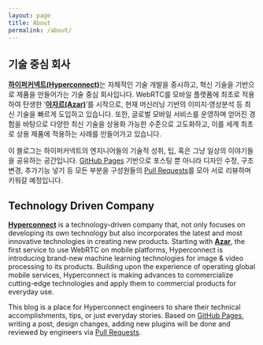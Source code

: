 ```yaml
---
layout: page
title: About
permalink: /about/
---
```


## 기술 중심 회사 

[**하이퍼커넥트(Hyperconnect)**](https://hyperconnect.com)는 자체적인 기술 개발을 중시하고, 혁신 기술을 기반으로 제품을 만들어가는 기술 중심 회사입니다. WebRTC를 모바일 플랫폼에 최초로 적용하여 탄생한 ‘[**아자르(Azar)**](https://azarlive.com/)’를 시작으로, 현재 머신러닝 기반의 이미지·영상분석 등 최신 기술을 빠르게 도입하고 있습니다. 또한, 글로벌 모바일 서비스를 운영하며 얻어진 경험을 바탕으로 다양한 최신 기술을 상용화 가능한 수준으로 고도화하고, 이를 세계 최초로 상용 제품에 적용하는 사례를 만들어가고 있습니다.

이 블로그는 하이퍼커넥트의 엔지니어들의 기술적 성취, 팁, 혹은 그냥 일상의 이야기들을 공유하는 공간입니다. [GitHub Pages](https://pages.github.com) 기반으로 포스팅 뿐 아니라 디자인 수정, 구조 변경, 추가기능 넣기 등 모든 부분을 구성원들의 [Pull Requests](https://help.github.com/articles/about-pull-requests/)를 모아 서로 리뷰하며 키워갈 예정입니다.

## Technology Driven Company

[**Hyperconnect**](https://hyperconnect.com) is a technology-driven company that, not only focuses on developing its own technology but also incorporates the latest and most innovative technologies in creating new products. Starting with [**Azar**](https://azarlive.com/), the first service to use WebRTC on mobile platforms, Hyperconnect is introducing brand-new machine learning technologies for image & video processing to its products. Building upon the experience of operating global mobile services, Hyperconnect is making advances to commercialize cutting-edge technologies and apply them to commercial products for everyday use.

This blog is a place for Hyperconnect engineers to share their technical accomplishments, tips, or just everyday stories. Based on [GitHub Pages](https://pages.github.com), writing a post, design changes, adding new plugins will be done and reviewed by engineers via [Pull Requests](https://help.github.com/articles/about-pull-requests/).

